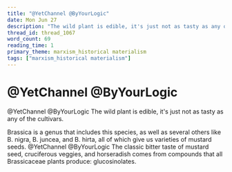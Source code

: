```yaml
---
title: "@YetChannel @ByYourLogic"
date: Mon Jun 27
description: "The wild plant is edible, it's just not as tasty as any of the cultivars."
thread_id: thread_1067
word_count: 69
reading_time: 1
primary_theme: marxism_historical materialism
tags: ["marxism_historical materialism"]
---
```


# @YetChannel @ByYourLogic

@YetChannel @ByYourLogic The wild plant is edible, it's just not as tasty as any of the cultivars.

Brassica is a genus that includes this species, as well as several others like B. nigra, B. juncea, and B. hirta, all of which give us varieties of mustard seeds. @YetChannel @ByYourLogic The classic bitter taste of mustard seed, cruciferous veggies, and horseradish comes from compounds that all Brassicaceae plants produce: glucosinolates.